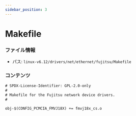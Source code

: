 ```yaml
---
sidebar_position: 3
---
```

# Makefile

### ファイル情報

- パス: `linux-v6.12/drivers/net/ethernet/fujitsu/Makefile`

### コンテンツ

```txt
# SPDX-License-Identifier: GPL-2.0-only
#
# Makefile for the Fujitsu network device drivers.
#

obj-$(CONFIG_PCMCIA_FMVJ18X) += fmvj18x_cs.o

```
